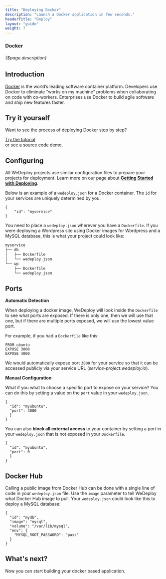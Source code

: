 ```yaml
---
title: "Deploying Docker"
description: "Launch a Docker application in few seconds."
headerTitle: "Deploy"
layout: "guide"
weight: 7
---
```


### Docker

###### {$page.description}

<article id="1">

## Introduction

[Docker](https://www.docker.com) is the world’s leading software container platform. Developers use Docker to eliminate “works on my machine” problems when collaborating on code with co-workers. Enterprises use Docker to build agile software and ship new features faster.

</article>

<article id="2">

## Try it yourself

Want to see the process of deploying Docker step by step?

<div class="guide-btn-cta">
	<a class="btn btn-accent btn-sm" href="/tutorials/docker/" target="_blank" data-senna-off>
		<span class="icon-16-external"></span>Try the tutorial
	</a>
</div>

<div class="guide-aux-cta">
	or see a <a href="https://github.com/wedeploy/demo-wordpress" target="_blank" data-senna-off>source code demo</a>.
</div>

</article>

<article id="3">

## Configuring

<aside>

All WeDeploy projects use similar configuration files to prepare your projects for deployment. Learn more on our page about <strong><a href="/docs/deploy/getting-started/">Getting Started with Deploying</a></strong>.

</aside>

Below is an example of a `wedeploy.json` for a Docker container. The `id` for your services are uniquely determined by you.

```application/json
{
	"id": "myservice"
}
```

You need to place a `wedeploy.json` wherever you have a `Dockerfile`. If you were deploying a Wordpress site using Docker images for Wordpress and a MySQL database, this is what your project could look like:

```xml
myservice
├── db
│   ├── Dockerfile
│   └── wedeploy.json
└── wp
    ├── Dockerfile
    └── wedeploy.json
```

</article>

<article id="4">

## Ports

**Automatic Detection**

When deploying a docker image, WeDeploy will look inside the `Dockerfile` to see what ports are exposed. If there is only one, then we will use that one, but if there are multiple ports exposed, we will use the lowest value port.

For example, if you had a `Dockerfile` like this:

```
FROM ubuntu
EXPOSE 3000
EXPOSE 4000
```

We would automatically expose port `3000` for your service so that it can be accessed publicly via your service URL (_service-project.wedeploy.io_).

**Manual Configuration**

What if you what to choose a specific port to expose on your service? You can do this by setting a value on the `port` value in your `wedeploy.json`.

```application/json
{
  "id": "myubuntu",
  "port": 4000
  }
}
```

You can also **block all external access** to your container by setting a port in your `wedeploy.json` that is not exposed in your `Dockerfile`.

```application/json
{
  "id": "myubuntu",
  "port": 0
  }
}
```

</article>

<article id="5">

## Docker Hub

Calling a public image from Docker Hub can be done with a single line of code in your `wedeploy.json` file. Use the `image` parameter to tell WeDeploy what Docker Hub image to pull. Your `wedeploy.json` could look like this to deploy a MySQL database:

```application/json
{
  "id": "mydb",
  "image": "mysql",
  "volume": "/var/lib/mysql",
  "env": {
    "MYSQL_ROOT_PASSWORD": "pass"
  }
}
```

</article>

## What's next?

Now you can start building your docker based application.
